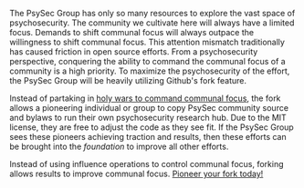The PsySec Group has only so many resources to explore the vast space of psychosecurity.  The community we cultivate here will always have a limited focus.  Demands to shift communal focus will always outpace the willingness to shift communal focus.  This attention mismatch traditionally has caused friction in open source efforts.  From a psychosecurity perspective, conquering the ability to command the communal focus of a community is a high priority.  To maximize the psychosecurity of the effort, the PsySec Group will be heavily utilizing Github's fork feature.

Instead of partaking in [holy wars to command communal focus](https://www.gwern.net/Holy-wars), the fork allows a pioneering individual or group to copy PsySec community source and bylaws to run their own psychosecurity research hub.  Due to the MIT license, they are free to adjust the code as they see fit.  If the PsySec Group sees these pioneers achieving traction and results, then these efforts can be brought into the _foundation_ to improve all other efforts.

Instead of using influence operations to control communal focus, forking allows results to improve communal focus.  [Pioneer your fork today!](https://github.com/PsySecGroup/foundation/fork)
